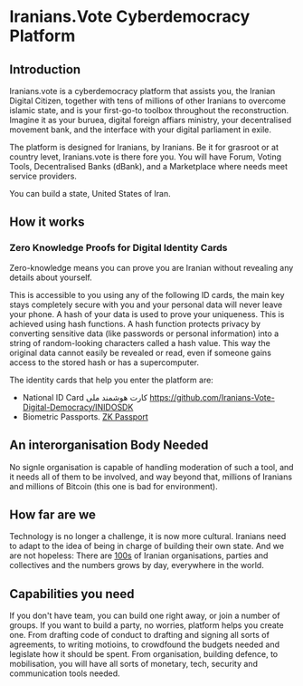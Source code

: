 # Iranians.Vote Cyberdemocracy Platform


## Introduction
Iranians.vote is a cyberdemocracy platform that assists you, the Iranian Digital Citizen, together with tens of millions of other Iranians to overcome islamic state, and is your first-go-to toolbox throughout the reconstruction. Imagine it as your buruea, digital foreign affiars ministry, your decentralised movement bank, and the interface with your digital parliament in exile.


The platform is designed for Iranians, by Iranians. Be it for grasroot or at country levet, Iranians.vote is there fore you.
You will have Forum, Voting Tools, Decentralised Banks (dBank), and a Marketplace where needs meet service providers.

You can build a state, United States of Iran.

## How it works
### Zero Knowledge Proofs for Digital Identity Cards
Zero-knowledge means you can prove you are Iranian without revealing any details about yourself. 

This is accessible to you using any of the following ID cards, the main key stays completely secure with you and your personal data will never leave your phone.
A hash of your data is used to prove your uniqueness. This is achieved using hash functions. A hash function protects privacy by converting sensitive data (like passwords or personal information) into a string of random-looking characters called a hash value. This way the original data cannot easily be revealed or read, even if someone gains access to the stored hash or has a supercomputer.

The identity cards that help you enter the platform are: 
- National ID Card کارت هوشمند ملی
https://github.com/Iranians-Vote-Digital-Democracy/INIDOSDK
- Biometric Passports. [ZK Passport](https://github.com/rarimo/#zk-passport)

## An interorganisation Body Needed
No signle organisation is capable of handling moderation of such a tool, and it needs all of them to be involved, and way beyond that, millions of Iranians and millions of Bitcoin (this one is bad for environment).


## How far are we
Technology is no longer a challenge, it is now more cultural. Iranians need to adapt to the idea of being in charge of building their own state. And we are not hopeless:  There are [100s](https://github.com/Atlasiran/Atlas-website/issues/29#issuecomment-2557870664) of Iranian organisations, parties and collectives and the numbers grows by day, everywhere in the world.

## Capabilities you need
If you don't have team, you can build one right away, or join a number of groups. If you want to build a party, no worries, platform helps you create one. From drafting code of conduct to drafting and signing all sorts of agreements, to writing motioins, to crowdfound the budgets needed and legislate how it should be spent. From organisation, building defence, to mobilisation, you will have all sorts of monetary, tech, security and communication tools needed. 








